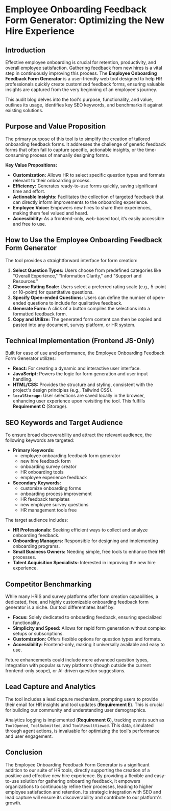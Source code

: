 
# Employee Onboarding Feedback Form Generator: Optimizing the New Hire Experience

## Introduction

Effective employee onboarding is crucial for retention, productivity, and overall employee satisfaction. Gathering feedback from new hires is a vital step in continuously improving this process. The **Employee Onboarding Feedback Form Generator** is a user-friendly web tool designed to help HR professionals quickly create customized feedback forms, ensuring valuable insights are captured from the very beginning of an employee's journey.

This audit blog delves into the tool's purpose, functionality, and value, outlines its usage, identifies key SEO keywords, and benchmarks it against existing solutions.

## Purpose and Value Proposition

The primary purpose of this tool is to simplify the creation of tailored onboarding feedback forms. It addresses the challenge of generic feedback forms that often fail to capture specific, actionable insights, or the time-consuming process of manually designing forms.

**Key Value Propositions:**

*   **Customization:** Allows HR to select specific question types and formats relevant to their onboarding process.
*   **Efficiency:** Generates ready-to-use forms quickly, saving significant time and effort.
*   **Actionable Insights:** Facilitates the collection of targeted feedback that can directly inform improvements to the onboarding experience.
*   **Employee Voice:** Empowers new hires to share their experiences, making them feel valued and heard.
*   **Accessibility:** As a frontend-only, web-based tool, it’s easily accessible and free to use.

## How to Use the Employee Onboarding Feedback Form Generator

The tool provides a straightforward interface for form creation:

1.  **Select Question Types:** Users choose from predefined categories like "Overall Experience," "Information Clarity," and "Support and Resources."
2.  **Choose Rating Scale:** Users select a preferred rating scale (e.g., 5-point or 10-point) for quantitative questions.
3.  **Specify Open-ended Questions:** Users can define the number of open-ended questions to include for qualitative feedback.
4.  **Generate Form:** A click of a button compiles the selections into a formatted feedback form.
5.  **Copy and Utilize:** The generated form content can then be copied and pasted into any document, survey platform, or HR system.

## Technical Implementation (Frontend JS-Only)

Built for ease of use and performance, the Employee Onboarding Feedback Form Generator utilizes:

*   **React:** For creating a dynamic and interactive user interface.
*   **JavaScript:** Powers the logic for form generation and user input handling.
*   **HTML/CSS:** Provides the structure and styling, consistent with the project's design principles (e.g., Tailwind CSS).
*   **`localStorage`:** User selections are saved locally in the browser, enhancing user experience upon revisiting the tool. This fulfills **Requirement C** (Storage).

## SEO Keywords and Target Audience

To ensure broad discoverability and attract the relevant audience, the following keywords are targeted:

*   **Primary Keywords:**
    *   employee onboarding feedback form generator
    *   new hire feedback form
    *   onboarding survey creator
    *   HR onboarding tools
    *   employee experience feedback
*   **Secondary Keywords:**
    *   customize onboarding forms
    *   onboarding process improvement
    *   HR feedback templates
    *   new employee survey questions
    *   HR management tools free

The target audience includes:

*   **HR Professionals:** Seeking efficient ways to collect and analyze onboarding feedback.
*   **Onboarding Managers:** Responsible for designing and implementing onboarding programs.
*   **Small Business Owners:** Needing simple, free tools to enhance their HR processes.
*   **Talent Acquisition Specialists:** Interested in improving the new hire experience.

## Competitor Benchmarking

While many HRIS and survey platforms offer form creation capabilities, a dedicated, free, and highly customizable onboarding feedback form generator is a niche. Our tool differentiates itself by:

*   **Focus:** Solely dedicated to onboarding feedback, ensuring specialized functionality.
*   **Simplicity and Speed:** Allows for rapid form generation without complex setups or subscriptions.
*   **Customization:** Offers flexible options for question types and formats.
*   **Accessibility:** Frontend-only, making it universally available and easy to use.

Future enhancements could include more advanced question types, integration with popular survey platforms (though outside the current frontend-only scope), or AI-driven question suggestions.

## Lead Capture and Analytics

The tool includes a lead capture mechanism, prompting users to provide their email for HR insights and tool updates (**Requirement E**). This is crucial for building our community and understanding user demographics.

Analytics logging is implemented (**Requirement G**), tracking events such as `ToolOpened`, `ToolSubmitted`, and `ToolResultViewed`. This data, simulated through agent actions, is invaluable for optimizing the tool's performance and user engagement.

## Conclusion

The Employee Onboarding Feedback Form Generator is a significant addition to our suite of HR tools, directly supporting the creation of a positive and effective new hire experience. By providing a flexible and easy-to-use solution for gathering onboarding feedback, it empowers organizations to continuously refine their processes, leading to higher employee satisfaction and retention. Its strategic integration with SEO and lead capture will ensure its discoverability and contribute to our platform's growth.
